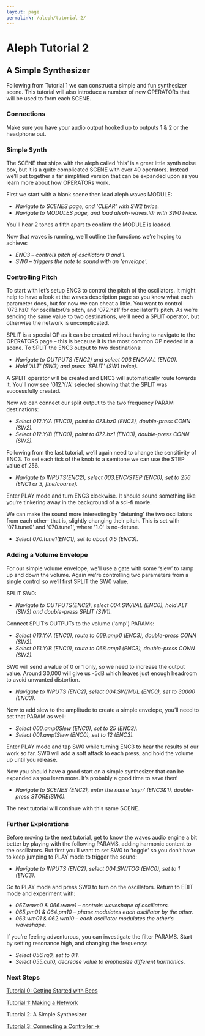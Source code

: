 ```yaml
---
layout: page
permalink: /aleph/tutorial-2/
---
```


# Aleph Tutorial 2

## A Simple Synthesizer

Following from Tutorial 1 we can construct a simple and fun synthesizer scene. This tutorial will also introduce a number of new OPERATORs that will be used to form each SCENE.

### Connections

Make sure you have your audio output hooked up to outputs 1 & 2 or the headphone out.

### Simple Synth

The SCENE that ships with the aleph called ‘this’ is a great little synth noise box, but it is a quite complicated SCENE with over 40 operators. Instead we’ll put together a far simplified version that can be expanded upon as you learn more about how OPERATORs work.

First we start with a blank scene then load aleph waves MODULE:

- *Navigate to SCENES page, and 'CLEAR' with SW2 twice.*
- *Navigate to MODULES page, and load aleph-waves.ldr with SW0 twice.*

You'll hear 2 tones a fifth apart to confirm the MODULE is loaded.

Now that waves is running, we’ll outline the functions we’re hoping to achieve:

- *ENC3 – controls pitch of oscillators 0 and 1.*
- *SW0 – triggers the note to sound with an 'envelope'.*

### Controlling Pitch

To start with let’s setup ENC3 to control the pitch of the oscillators. It might help to have a look at the waves description page so you know what each parameter does, but for now we can cheat a little. You want to control ‘073.hz0’ for oscillator0’s pitch, and ‘072.hz1’ for oscillator1’s pitch. As we’re sending the same value to two destinations, we’ll need a SPLIT operator, but otherwise the network is uncomplicated.

SPLIT is a special OP as it can be created without having to navigate to the OPERATORS page – this is because it is the most common OP needed in a scene. To SPLIT the ENC3 output to two destinations:

- *Navigate to OUTPUTS (ENC2) and select 003.ENC/VAL (ENC0).*
- *Hold 'ALT' (SW3) and press 'SPLIT' (SW1 twice).*

A SPLIT operator will be created and ENC3 will automatically route towards it. You'll now see '012.Y/A' selected showing that the SPLIT was successfully created.

Now we can connect our split output to the two frequency PARAM destinations:

- *Select 012.Y/A (ENC0), point to 073.hz0 (ENC3), double-press CONN (SW2).*
- *Select 012.Y/B (ENC0), point to 072.hz1 (ENC3), double-press CONN (SW2).*

Following from the last tutorial, we’ll again need to change the sensitivity of ENC3. To set each tick of the knob to a semitone we can use the STEP value of 256.

- *Navigate to INPUTS(ENC2), select 003.ENC/STEP (ENC0), set to 256 (ENC1 or 3, fine/coarse).*

Enter PLAY mode and turn ENC3 clockwise. It should sound something like you’re tinkering away in the background of a sci-fi movie.

We can make the sound more interesting by 'detuning' the two oscillators from each other- that is, slightly changing their pitch. This is set with '071.tune0' and '070.tune1', where '1.0' is no-detune.

- *Select 070.tune1(ENC1), set to about 0.5 (ENC3).*

### Adding a Volume Envelope

For our simple volume envelope, we'll use a gate with some ‘slew’ to ramp up and down the volume. Again we’re controlling two parameters from a single control so we’ll first SPLIT the SW0 value.

SPLIT SW0:

- *Navigate to OUTPUTS(ENC2), select 004.SW/VAL (ENC0), hold ALT (SW3) and double-press SPLIT (SW1).*

Connect SPLIT’s OUTPUTs to the volume ('amp') PARAMs:

- *Select 013.Y/A (ENC0), route to 069.amp0 (ENC3), double-press CONN (SW2).*
- *Select 013.Y/B (ENC0), route to 068.amp1 (ENC3), double-press CONN (SW2).*

SW0 will send a value of 0 or 1 only, so we need to increase the output value. Around 30,000 will give us -5dB which leaves just enough headroom to avoid unwanted distortion.

- *Navigate to INPUTS (ENC2), select 004.SW/MUL (ENC0), set to 30000 (ENC3).*

Now to add slew to the amplitude to create a simple envelope, you’ll need to set that PARAM as well:

- *Select 000.amp0Slew (ENC0), set to 25 (ENC3).*
- *Select 001.amp1Slew (ENC0), set to 12 (ENC3).*

Enter PLAY mode and tap SW0 while turning ENC3 to hear the results of our work so far. SW0 will add a soft attack to each press, and hold the volume up until you release.

Now you should have a good start on a simple synthesizer that can be expanded as you learn more. It’s probably a good time to save then!

- *Navigate to SCENES (ENC2), enter the name ‘ssyn’ (ENC3&1), double-press STORE(SW0).*

The next tutorial will continue with this same SCENE.

### Further Explorations

Before moving to the next tutorial, get to know the waves audio engine a bit better by playing with the following PARAMS, adding harmonic content to the oscillators. But first you’ll want to set SW0 to ‘toggle’ so you don’t have to keep jumping to PLAY mode to trigger the sound:

- *Navigate to INPUTS (ENC2), select 004.SW/TOG (ENC0), set to 1 (ENC3).*

Go to PLAY mode and press SW0 to turn on the oscillators. Return to EDIT mode and experiment with:

- *067.wave0 & 066.wave1 – controls waveshape of oscillators.*
- *065.pm01 & 064.pm10 – phase modulates each oscillator by the other.*
- *063.wm01 & 062.wm10 – each oscillator modulates the other’s waveshape.*

If you’re feeling adventurous, you can investigate the filter PARAMS. Start by setting resonance high, and changing the frequency:

- *Select 056.rq0, set to 0.1.*
- *Select 055.cut0, decrease value to emphasize different harmonics.*


### Next Steps

[Tutorial 0: Getting Started with Bees](../tutorial-0)

[Tutorial 1: Making a Network](../tutorial-1)

Tutorial 2: A Simple Synthesizer

[Tutorial 3: Connecting a Controller &rarr;](../tutorial-3)
